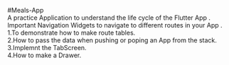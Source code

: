 #Meals-App <br />
A practice Application to understand the life cycle of the Flutter App . Important Navigation Widgets to navigate to different routes in your App . <br />
1.To demonstrate how to make route tables. <br />
2.How to pass the data when pushing or poping an App from the stack. <br />
3.Implemnt the TabScreen. <br />
4.How to make a Drawer. <br />
